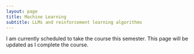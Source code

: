 ```yaml
---
layout: page
title: Machine Learning
subtitle: LLMs and reinforcement learning algorithms
---
```

I am currently scheduled to take the course this semester. This page will be updated as I complete the course.